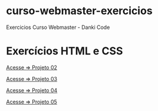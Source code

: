 # curso-webmaster-exercicios
 Exercicios Curso Webmaster - Danki Code

# Exercícios HTML e CSS

<p><a href="https://wandersonhrodrigues.github.io/curso-webmaster-exercicios/html_css/Projeto_02/">Acesse => Projeto 02<a>
<p><a href="https://wandersonhrodrigues.github.io/curso-webmaster-exercicios/html_css/Projeto_03/">Acesse => Projeto 03<a>
<p><a href="https://wandersonhrodrigues.github.io/curso-webmaster-exercicios/html_css/Projeto_04/">Acesse => Projeto 04<a>
<p><a href="https://wandersonhrodrigues.github.io/curso-webmaster-exercicios/html_css/Projeto_05/">Acesse => Projeto 05<a>